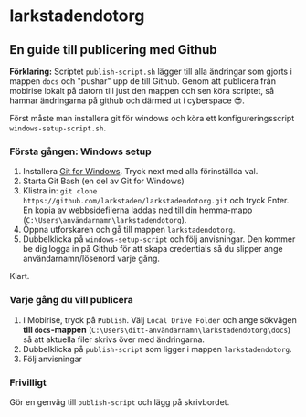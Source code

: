 # larkstadendotorg

## En guide till publicering med Github

**Förklaring:** Scriptet `publish-script.sh` lägger till alla ändringar som gjorts i mappen `docs` och "pushar" upp de till Github. Genom att publicera från mobirise lokalt på datorn till just den mappen och sen köra scriptet, så hamnar ändringarna på github och därmed ut i cyberspace 😎.

Först måste man installera git för windows och köra ett konfigureringsscript `windows-setup-script.sh`.

### Första gången: Windows setup

1. Installera [Git for Windows](https://gitforwindows.org). Tryck next med alla förinställda val.
2. Starta Git Bash (en del av Git for Windows)
3. Klistra in: `git clone https://github.com/larkstaden/larkstadendotorg.git` och tryck Enter.
En kopia av webbsidefilerna laddas ned till din hemma-mapp (`C:\Users\användarnamn\larkstadendotorg`).
4. Öppna utforskaren och gå till mappen `larkstadendotorg`.
5. Dubbelklicka på `windows-setup-script` och följ anvisningar. Den kommer be dig logga in på Github för att skapa credentials så du slipper ange användarnamn/lösenord varje gång.

Klart.

### Varje gång du vill publicera

1. I Mobirise, tryck på `Publish`. Välj `Local Drive Folder` och ange sökvägen **till `docs`-mappen** (`C:\Users\ditt-användarnamn\larkstadendotorg\docs`) så att aktuella filer skrivs över med ändringarna.
2. Dubbelklicka på `publish-script` som ligger i mappen `larkstadendotorg`.
3. Följ anvisningar

### Frivilligt

Gör en genväg till `publish-script` och lägg på skrivbordet.




